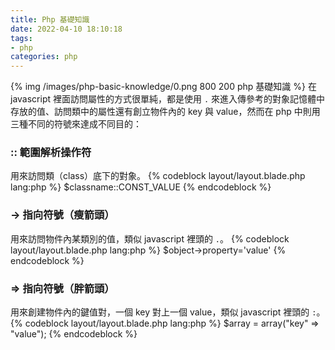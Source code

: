 ```yaml
---
title: Php 基礎知識
date: 2022-04-10 18:10:18
tags:
- php
categories: php
---
```

{% img /images/php-basic-knowledge/0.png 800 200 php 基礎知識 %}
在 javascript 裡面訪問屬性的方式很單純，都是使用 `.` 來進入傳參考的對象記憶體中存放的值、訪問類中的屬性還有創立物件內的 key 與 value，然而在 php 中則用三種不同的符號來達成不同目的：


### :: 範圍解析操作符
用來訪問類（class）底下的對象。
{% codeblock layout/layout.blade.php lang:php %}
  $classname::CONST_VALUE
{% endcodeblock %}

### -> 指向符號（瘦箭頭）
用來訪問物件內某類別的值，類似 javascript 裡頭的 `.`。 
{% codeblock layout/layout.blade.php lang:php %}
  $object->property='value'
{% endcodeblock %}

### => 指向符號（胖箭頭）
用來創建物件內的鍵值對，一個 key 對上一個 value，類似 javascript 裡頭的 `:`。 
{% codeblock layout/layout.blade.php lang:php %}
  $array = array("key" => "value");
{% endcodeblock %}